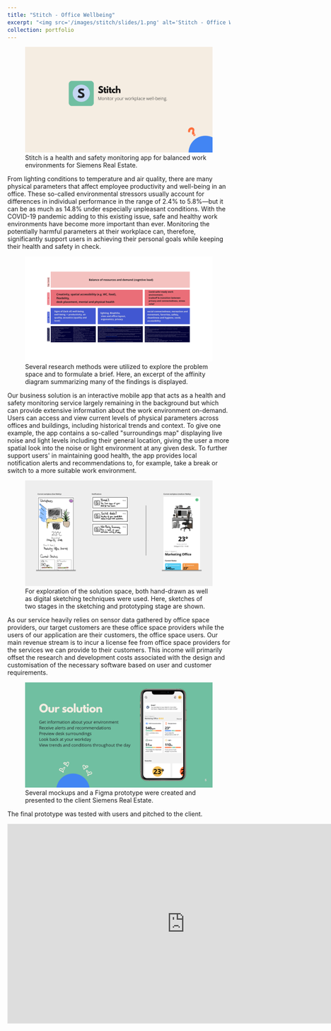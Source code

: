 ```yaml
---
title: "Stitch - Office Wellbeing"
excerpt: "<img src='/images/stitch/slides/1.png' alt='Stitch - Office Wellbeing' style='margin-bottom: 0.5rem; max-height: 500px'><br/>Health and safety monitoring app for balanced work environments for Siemens Real Estate."
collection: portfolio
---
```


<figure>
  <img src="/images/stitch/slides/1.png" alt="Stitch - Office Wellbeing" />
  <figcaption>
    Stitch is a health and safety monitoring app for balanced work environments
    for Siemens Real Estate.
  </figcaption>
</figure>

From lighting conditions to temperature and air quality, there are many
physical parameters that affect employee productivity and well-being in an
office. These so-called environmental stressors usually account for
differences in individual performance in the range of 2.4% to 5.8%—but it can
be as much as 14.8% under especially unpleasant conditions. With the COVID-19
pandemic adding to this existing issue, safe and healthy work environments
have become more important than ever. Monitoring the potentially harmful
parameters at their workplace can, therefore, significantly support users in
achieving their personal goals while keeping their health and safety in check.

<figure>
  <img src="/images/stitch/research.png" alt="Affinity Diagram" />
  <figcaption>
    Several research methods were utilized to explore the problem space and to formulate a brief. Here, an excerpt of the affinity diagram summarizing many of the findings is displayed.
  </figcaption>
</figure>

Our business solution is an interactive mobile app that acts as a health and
safety monitoring service largely remaining in the background but which can
provide extensive information about the work environment on-demand. Users can
access and view current levels of physical parameters across offices and
buildings, including historical trends and context. To give one example, the
app contains a so-called "surroundings map" displaying live noise and light
levels including their general location, giving the user a more spatial look
into the noise or light environment at any given desk. To further support
users' in maintaining good health, the app provides local notification alerts
and recommendations to, for example, take a break or switch to a more suitable
work environment.

<figure>
  <img src="/images/stitch/ideation.png" alt="Hand-drawn and digital sketches" />
  <figcaption>
    For exploration of the solution space, both hand-drawn as well as digital sketching techniques were used. Here, sketches of two stages in the sketching and prototyping stage are shown.
  </figcaption>
</figure>

As our service heavily relies on sensor data gathered by office space
providers, our target customers are these office space providers while the
users of our application are their customers, the office space users. Our main
revenue stream is to incur a license fee from office space providers for the
services we can provide to their customers. This income will primarily offset
the research and development costs associated with the design and
customisation of the necessary software based on user and customer
requirements.

<figure>
  <img src="/images/stitch/slides/5.png" alt="Solution" />
  <figcaption>
    Several mockups and a Figma prototype were created and presented to the client Siemens Real Estate.
  </figcaption>
</figure>

The final prototype was tested with users and pitched to the client.

<iframe style="border: 1px solid rgba(0, 0, 0, 0.1);" width="800" height="450" src="https://www.figma.com/embed?embed_host=share&url=https%3A%2F%2Fwww.figma.com%2Fproto%2FFfHJccnBzWm1YeNr3iOOar%2FStitch-App%3Fpage-id%3D85%253A3843%26node-id%3D85%253A3843%26viewport%3D320%252C48%252C0.28%26scaling%3Dscale-down%26starting-point-node-id%3D85%253A3994%26show-proto-sidebar%3D1" allowfullscreen></iframe>
